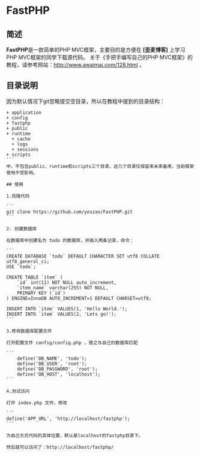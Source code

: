 # FastPHP

## 简述

**FastPHP**是一款简单的PHP MVC框架，主要目的是方便在 **[歪麦博客]** 上学习PHP MVC框架的同学下载源代码。
关于《手把手编写自己的PHP MVC框架》的教程，请参考网站：http://www.awaimai.com/128.html 。

## 目录说明

因为默认情况下git忽略提交空目录，所以在教程中提到的目录结构：
````
+ application
+ config
+ fastphp
+ public
+ runtime
  + cache
  + logs
  + sessions
+ scripts
```
中，不包含public、runtime和scripts三个目录，这几个目录仅保留来未来备用，当前框架使用不受影响。

## 使用

1.克隆代码

```
git clone https://github.com/yeszao/FastPHP.git
```

2. 创建数据库

在数据库中创建名为 todo 的数据库，并插入两条记录，命令：

```
CREATE DATABASE `todo` DEFAULT CHARACTER SET utf8 COLLATE utf8_general_ci;
USE `todo`;

CREATE TABLE `item` (
    `id` int(11) NOT NULL auto_increment,
    `item_name` varchar(255) NOT NULL,
    PRIMARY KEY (`id`)
) ENGINE=InnoDB AUTO_INCREMENT=1 DEFAULT CHARSET=utf8;
 
INSERT INTO `item` VALUES(1, 'Hello World.');
INSERT INTO `item` VALUES(2, 'Lets go!');
```

3.修改数据库配置文件

打开配置文件 config/config.php ，使之与自己的数据库匹配

```
	define('DB_NAME', 'todo');
	define('DB_USER', 'root');
	define('DB_PASSWORD', 'root');
	define('DB_HOST', 'localhost');
```

4.测试访问

打开 index.php 文件，修改

```
define('APP_URL', 'http://localhost/fastphp');
```

为自己方式代码的具体位置，默认是localhost的fastphp目录下。

然后就可以访问了：http://localhost/fastphp/
